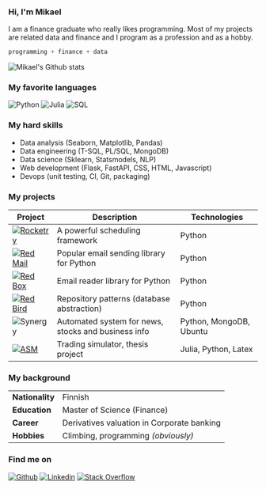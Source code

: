 ### Hi, I'm Mikael


I am a finance graduate who really likes programming. Most of my projects
are related data and finance and I program as a profession and as a hobby.

```julia
programming + finance + data
```

![Mikael's Github stats](https://github-readme-stats.vercel.app/api?username=Miksus&show_icons=true&theme=tokyonight)

### My favorite languages

![Python](https://img.shields.io/badge/Python-FFD43B?style=for-the-badge&logo=python&logoColor=darkgreen)
![Julia](https://img.shields.io/badge/Julia-9558B2?style=for-the-badge&logo=julia&logoColor=white)
![SQL](https://img.shields.io/badge/SQL-739fff?style=for-the-badge&logo=sqlite&logoColor=white)

### My hard skills

- Data analysis (Seaborn, Matplotlib, Pandas)
- Data engineering (T-SQL, PL/SQL, MongoDB)
- Data science (Sklearn, Statsmodels, NLP)
- Web development (Flask, FastAPI, CSS, HTML, Javascript)
- Devops (unit testing, CI, Git, packaging)

### My projects

| Project                                                                                                                                                                                     | Description                                         | Technologies                |
| ------------------------------------------------------------------------------------------------------------------------------------------------------------------------------------------- | --------------------------------------------------- | --------------------------- |
| [![Rocketry](https://img.shields.io/badge/Rocketry-A40606?style=for-the-badge&logo=python&logoColor=blue&color=white)](https://github.com/Miksus/rocketry)                                  | A powerful scheduling framework                     | Python                      |
| [![Red Mail](https://img.shields.io/badge/Red%20Mail-A40606?style=for-the-badge&logo=python&logoColor=white&color=darkred)](https://github.com/Miksus/red-mail)                             | Popular email sending library for Python            | Python                      |
| [![Red Box](https://img.shields.io/badge/Red%20Box-A40606?style=for-the-badge&logo=python&logoColor=white&color=darkred)](https://github.com/Miksus/red-box)                             | Email reader library for Python            | Python                      |
| [![Red Bird](https://img.shields.io/badge/Red%20Bird-A40606?style=for-the-badge&logo=python&logoColor=white&color=red)](https://github.com/Miksus/red-bird)                                 | Repository patterns (database abstraction)          | Python                      |
| ![Synergy](https://img.shields.io/badge/Synergy-07129C?style=for-the-badge&logo=ubuntu&logoColor=white)                                                                                     | Automated system for news, stocks and business info | Python, MongoDB, Ubuntu     |
| [![ASM](https://img.shields.io/badge/ASM-9558B2?style=for-the-badge&logo=julia&logoColor=white)](https://github.com/Miksus/thesis-computational-artificial-market)  | Trading simulator, thesis project                   | Julia, Python, Latex        |


### My background

|                |                                            |
|----------------|--------------------------------------------|
|**Nationality** |Finnish                                     |
|**Education**   |Master of Science (Finance)                 |
|**Career**      |Derivatives valuation in Corporate banking  |
|**Hobbies**     |Climbing, programming *(obviously)*         |


### Find me on

[![Github](https://img.shields.io/badge/GitHub-100000?style=for-the-badge&logo=github&logoColor=white)](https://github.com/Miksus)
[![Linkedin](https://img.shields.io/badge/LinkedIn-0077B5?style=for-the-badge&logo=linkedin&logoColor=white)](https://www.linkedin.com/in/mikael-koli/)
[![Stack Overflow](https://img.shields.io/badge/Stack%20Overflow-0077B5?style=for-the-badge&logo=stackoverflow&color=white)](https://stackoverflow.com/users/13696660/miksus)
